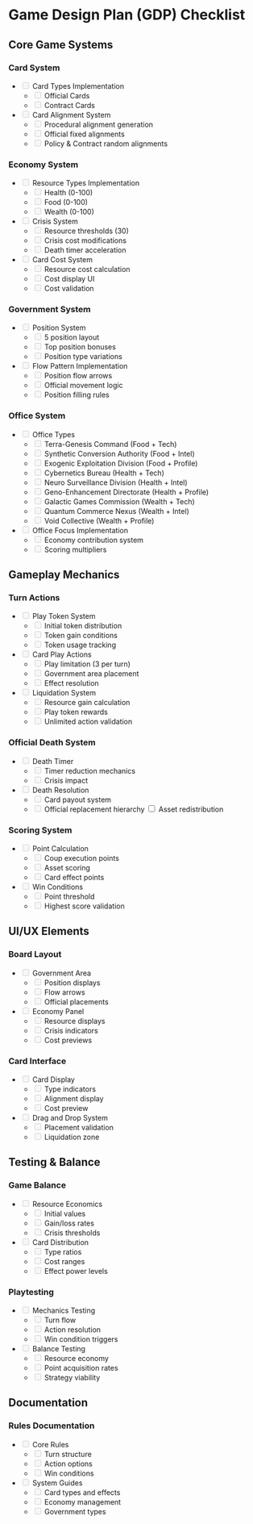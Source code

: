 # Game Design Plan (GDP) Checklist

## Core Game Systems

### Card System

- <input disabled="" type="checkbox"> Card Types Implementation
    - <input disabled="" type="checkbox"> Official Cards
    - <input disabled="" type="checkbox"> Contract Cards
- <input disabled="" type="checkbox"> Card Alignment System
    - <input disabled="" type="checkbox"> Procedural alignment generation
    - <input disabled="" type="checkbox"> Official fixed alignments
    - <input disabled="" type="checkbox"> Policy & Contract random alignments

### Economy System

- <input disabled="" type="checkbox"> Resource Types Implementation
    - <input disabled="" type="checkbox"> Health (0-100)
    - <input disabled="" type="checkbox"> Food (0-100)
    - <input disabled="" type="checkbox"> Wealth (0-100)
- <input disabled="" type="checkbox"> Crisis System
    - <input disabled="" type="checkbox"> Resource thresholds (30)
    - <input disabled="" type="checkbox"> Crisis cost modifications
    - <input disabled="" type="checkbox"> Death timer acceleration
- <input disabled="" type="checkbox"> Card Cost System
    - <input disabled="" type="checkbox"> Resource cost calculation
    - <input disabled="" type="checkbox"> Cost display UI
    - <input disabled="" type="checkbox"> Cost validation

### Government System

- <input disabled="" type="checkbox"> Position System
    - <input disabled="" type="checkbox"> 5 position layout
    - <input disabled="" type="checkbox"> Top position bonuses
    - <input disabled="" type="checkbox"> Position type variations
- <input disabled="" type="checkbox"> Flow Pattern Implementation
    - <input disabled="" type="checkbox"> Position flow arrows
    - <input disabled="" type="checkbox"> Official movement logic
    - <input disabled="" type="checkbox"> Position filling rules

### Office System

- <input disabled="" type="checkbox"> Office Types
    - <input disabled="" type="checkbox"> Terra-Genesis Command (Food + Tech)
    - <input disabled="" type="checkbox"> Synthetic Conversion Authority (Food + Intel)
    - <input disabled="" type="checkbox"> Exogenic Exploitation Division (Food + Profile)
    - <input disabled="" type="checkbox"> Cybernetics Bureau (Health + Tech)
    - <input disabled="" type="checkbox"> Neuro Surveillance Division (Health + Intel)
    - <input disabled="" type="checkbox"> Geno-Enhancement Directorate (Health + Profile)
    - <input disabled="" type="checkbox"> Galactic Games Commission (Wealth + Tech)
    - <input disabled="" type="checkbox"> Quantum Commerce Nexus (Wealth + Intel)
    - <input disabled="" type="checkbox"> Void Collective (Wealth + Profile)
- <input disabled="" type="checkbox"> Office Focus Implementation
    - <input disabled="" type="checkbox"> Economy contribution system
    - <input disabled="" type="checkbox"> Scoring multipliers

## Gameplay Mechanics

### Turn Actions

- <input disabled="" type="checkbox"> Play Token System
    - <input disabled="" type="checkbox"> Initial token distribution
    - <input disabled="" type="checkbox"> Token gain conditions
    - <input disabled="" type="checkbox"> Token usage tracking
- <input disabled="" type="checkbox"> Card Play Actions
    - <input disabled="" type="checkbox"> Play limitation (3 per turn)
    - <input disabled="" type="checkbox"> Government area placement
    - <input disabled="" type="checkbox"> Effect resolution
- <input disabled="" type="checkbox"> Liquidation System
    - <input disabled="" type="checkbox"> Resource gain calculation
    - <input disabled="" type="checkbox"> Play token rewards
    - <input disabled="" type="checkbox"> Unlimited action validation

### Official Death System

- <input disabled="" type="checkbox"> Death Timer
    - <input disabled="" type="checkbox"> Timer reduction mechanics
    - <input disabled="" type="checkbox"> Crisis impact
- <input disabled="" type="checkbox"> Death Resolution
    - <input disabled="" type="checkbox"> Card payout system
    - <input disabled="" type="checkbox"> Official replacement hierarchy
    <input enabled="" type="checkbox"> Asset redistribution

### Scoring System

- <input disabled="" type="checkbox"> Point Calculation
    - <input disabled="" type="checkbox"> Coup execution points
    - <input disabled="" type="checkbox"> Asset scoring
    - <input disabled="" type="checkbox"> Card effect points
- <input disabled="" type="checkbox"> Win Conditions
    - <input disabled="" type="checkbox"> Point threshold
    - <input disabled="" type="checkbox"> Highest score validation

## UI/UX Elements

### Board Layout

- <input disabled="" type="checkbox"> Government Area
    - <input disabled="" type="checkbox"> Position displays
    - <input disabled="" type="checkbox"> Flow arrows
    - <input disabled="" type="checkbox"> Official placements
- <input disabled="" type="checkbox"> Economy Panel
    - <input disabled="" type="checkbox"> Resource displays
    - <input disabled="" type="checkbox"> Crisis indicators
    - <input disabled="" type="checkbox"> Cost previews

### Card Interface

- <input disabled="" type="checkbox"> Card Display
    - <input disabled="" type="checkbox"> Type indicators
    - <input disabled="" type="checkbox"> Alignment display
    - <input disabled="" type="checkbox"> Cost preview
- <input disabled="" type="checkbox"> Drag and Drop System
    - <input disabled="" type="checkbox"> Placement validation
    - <input disabled="" type="checkbox"> Liquidation zone

## Testing & Balance

### Game Balance

- <input disabled="" type="checkbox"> Resource Economics
    - <input disabled="" type="checkbox"> Initial values
    - <input disabled="" type="checkbox"> Gain/loss rates
    - <input disabled="" type="checkbox"> Crisis thresholds
- <input disabled="" type="checkbox"> Card Distribution
    - <input disabled="" type="checkbox"> Type ratios
    - <input disabled="" type="checkbox"> Cost ranges
    - <input disabled="" type="checkbox"> Effect power levels

### Playtesting

- <input disabled="" type="checkbox"> Mechanics Testing
    - <input disabled="" type="checkbox"> Turn flow
    - <input disabled="" type="checkbox"> Action resolution
    - <input disabled="" type="checkbox"> Win condition triggers
- <input disabled="" type="checkbox"> Balance Testing
    - <input disabled="" type="checkbox"> Resource economy
    - <input disabled="" type="checkbox"> Point acquisition rates
    - <input disabled="" type="checkbox"> Strategy viability

## Documentation

### Rules Documentation

- <input disabled="" type="checkbox"> Core Rules
    - <input disabled="" type="checkbox"> Turn structure
    - <input disabled="" type="checkbox"> Action options
    - <input disabled="" type="checkbox"> Win conditions
- <input disabled="" type="checkbox"> System Guides
    - <input disabled="" type="checkbox"> Card types and effects
    - <input disabled="" type="checkbox"> Economy management
    - <input disabled="" type="checkbox"> Government types